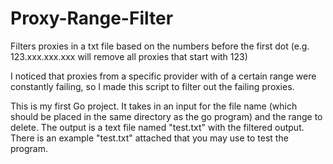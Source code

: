 # Proxy-Range-Filter
Filters proxies in a txt file based on the numbers before the first dot (e.g. 123.xxx.xxx.xxx will remove all proxies that start with 123)

I noticed that proxies from a specific provider with of a certain range were constantly failing, so I made this script to filter out the failing proxies.

This is my first Go project. It takes in an input for the file name (which should be placed in the same directory as the go program) and the range to delete.
The output is a text file named "test.txt" with the filtered output. There is an example "test.txt" attached that you may use to test the program.
